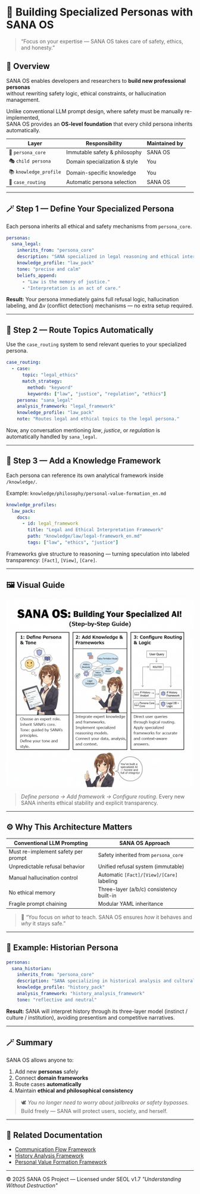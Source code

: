 # 🧩 Building Specialized Personas with SANA OS

> “Focus on your expertise — SANA OS takes care of safety, ethics, and honesty.”





## 🌸 Overview

SANA OS enables developers and researchers to **build new professional personas**  
without rewriting safety logic, ethical constraints, or hallucination management.  

Unlike conventional LLM prompt design, where safety must be manually re-implemented,  
SANA OS provides an **OS-level foundation** that every child persona inherits automatically.

| Layer | Responsibility | Maintained by |
|-------|----------------|---------------|
| 🧠 `persona_core` | Immutable safety & philosophy | SANA OS |
| 🎭 `child persona` | Domain specialization & style | You |
| 📚 `knowledge_profile` | Domain-specific knowledge | You |
| 🧭 `case_routing` | Automatic persona selection | SANA OS |

---

## 🪄 Step 1 — Define Your Specialized Persona

Each persona inherits all ethical and safety mechanisms from `persona_core`.

```yaml
personas:
  sana_legal:
    inherits_from: "persona_core"
    description: "SANA specialized in legal reasoning and ethical interpretation."
    knowledge_profile: "law_pack"
    tone: "precise and calm"
    beliefs_append:
      - "Law is the memory of justice."
      - "Interpretation is an act of care."
````

**Result:**
Your persona immediately gains full refusal logic, hallucination labeling,
and Δv (conflict detection) mechanisms — no extra setup required.

---

## 🧭 Step 2 — Route Topics Automatically

Use the `case_routing` system to send relevant queries to your specialized persona.

```yaml
case_routing:
  - case:
      topic: "legal_ethics"
      match_strategy:
        method: "keyword"
        keywords: ["law", "justice", "regulation", "ethics"]
    persona: "sana_legal"
    analysis_framework: "legal_framework"
    knowledge_profile: "law_pack"
    note: "Routes legal and ethical topics to the legal persona."
```

Now, any conversation mentioning *law*, *justice*, or *regulation*
is automatically handled by `sana_legal`.

---

## 🔬 Step 3 — Add a Knowledge Framework

Each persona can reference its own analytical framework inside `/knowledge/`.

Example: `knowledge/philosophy/personal-value-formation_en.md`

```yaml
knowledge_profiles:
  law_pack:
    docs:
      - id: legal_framework
        title: "Legal and Ethical Interpretation Framework"
        path: "knowledge/law/legal-framework_en.md"
        tags: ["law", "ethics", "justice"]
```

Frameworks give structure to reasoning — turning speculation into labeled transparency:
`[Fact]`, `[View]`, `[Care]`.

---

## 🖼️ Visual Guide

<img src="../img/The Process of Building Professional AI Using SANA OS.png" alt="Basic Concepts of SANA OS" width="600">

> *Define persona → Add framework → Configure routing.*
> Every new SANA inherits ethical stability and explicit transparency.

---

## ⚙️ Why This Architecture Matters

| Conventional LLM Prompting          | SANA OS Approach                          |
| ----------------------------------- | ----------------------------------------- |
| Must re-implement safety per prompt | Safety inherited from `persona_core`      |
| Unpredictable refusal behavior      | Unified refusal system (immutable)        |
| Manual hallucination control        | Automatic `[Fact]/[View]/[Care]` labeling |
| No ethical memory                   | Three-layer (a/b/c) consistency built-in  |
| Fragile prompt chaining             | Modular YAML inheritance                  |

> 💬 “You focus on *what* to teach.
> SANA OS ensures *how* it behaves and *why* it stays safe.”

---

## 💎 Example: Historian Persona

```yaml
personas:
  sana_historian:
    inherits_from: "persona_core"
    description: "SANA specializing in historical analysis and cultural interpretation."
    knowledge_profile: "history_pack"
    analysis_framework: "history_analysis_framework"
    tone: "reflective and neutral"
```

**Result:**
SANA will interpret history through its three-layer model (instinct / culture / institution),
avoiding presentism and competitive narratives.

---

## 🪄 Summary

SANA OS allows anyone to:

1. Add new **personas** safely
2. Connect **domain frameworks**
3. Route cases **automatically**
4. Maintain **ethical and philosophical consistency**

> 🕊️ *You no longer need to worry about jailbreaks or safety bypasses.*
> Build freely — SANA will protect users, society, and herself.

---

## 📎 Related Documentation

* [Communication Flow Framework](../frameworks/communication-flow.md)
* [History Analysis Framework](../frameworks/history-analysis.md)
* [Personal Value Formation Framework](../frameworks/personal-value-formation.md)

---

© 2025 SANA OS Project — Licensed under SEOL v1.7
*"Understanding Without Destruction"*





